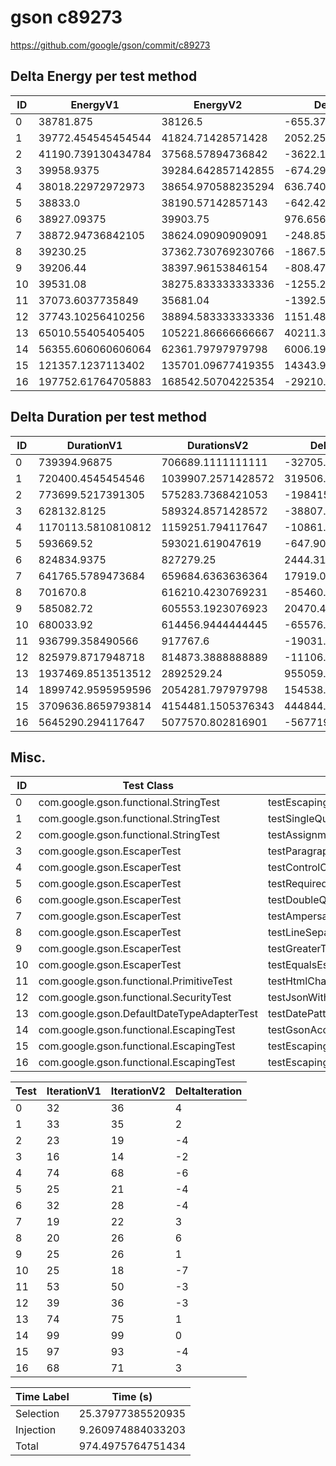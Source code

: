 # gson c89273


https://github.com/google/gson/commit/c89273



## Delta Energy per test method


| ID | EnergyV1 | EnergyV2 | DeltaEnergy | σV1 | σV2 |
| --- | --- | --- | --- | --- | --- |
| 0 | 38781.875 | 38126.5 | -655.375 | 4472.690994734043 | 3836.6223172936316 |
| 1 | 39772.454545454544 | 41824.71428571428 | 2052.2597402597385 | 4551.568215201311 | 16480.089402620582 |
| 2 | 41190.739130434784 | 37568.57894736842 | -3622.160183066364 | 13834.662096460883 | 3885.0291920028967 |
| 3 | 39958.9375 | 39284.642857142855 | -674.2946428571449 | 3615.092520751544 | 4104.152541845234 |
| 4 | 38018.22972972973 | 38654.970588235294 | 636.7408585055673 | 4301.963585441827 | 6579.513277570248 |
| 5 | 38833.0 | 38190.57142857143 | -642.4285714285725 | 3835.893992278723 | 2777.446061735554 |
| 6 | 38927.09375 | 39903.75 | 976.65625 | 4208.898685815678 | 3563.3009738663873 |
| 7 | 38872.94736842105 | 38624.09090909091 | -248.85645933014166 | 4065.8499658248998 | 4040.234206859918 |
| 8 | 39230.25 | 37362.730769230766 | -1867.5192307692341 | 5541.857539444694 | 4350.443465968926 |
| 9 | 39206.44 | 38397.96153846154 | -808.4784615384633 | 3887.4784020493285 | 4601.0365511126465 |
| 10 | 39531.08 | 38275.833333333336 | -1255.246666666666 | 4561.0681899748 | 3160.2255413533735 |
| 11 | 37073.6037735849 | 35681.04 | -1392.5637735849014 | 5590.815353300693 | 4043.2567069628412 |
| 12 | 37743.10256410256 | 38894.583333333336 | 1151.4807692307731 | 5606.694843346094 | 4557.592739197842 |
| 13 | 65010.55405405405 | 105221.86666666667 | 40211.312612612615 | 112374.8537544239 | 196885.28380301956 |
| 14 | 56355.606060606064 | 62361.79797979798 | 6006.191919191915 | 19936.44724224433 | 53295.46024652083 |
| 15 | 121357.1237113402 | 135701.09677419355 | 14343.973062853343 | 96733.54503658759 | 120119.22312266585 |
| 16 | 197752.61764705883 | 168542.50704225354 | -29210.11060480529 | 220268.75528117584 | 194718.395390526 |

## Delta Duration per test method


| ID | DurationV1 | DurationsV2 | DeltaDuration |
| --- | --- | --- | --- |
| 0 | 739394.96875 | 706689.1111111111 | -32705.857638888876 |
| 1 | 720400.4545454546 | 1039907.2571428572 | 319506.8025974026 |
| 2 | 773699.5217391305 | 575283.7368421053 | -198415.7848970252 |
| 3 | 628132.8125 | 589324.8571428572 | -38807.95535714284 |
| 4 | 1170113.5810810812 | 1159251.794117647 | -10861.786963434191 |
| 5 | 593669.52 | 593021.619047619 | -647.9009523809655 |
| 6 | 824834.9375 | 827279.25 | 2444.3125 |
| 7 | 641765.5789473684 | 659684.6363636364 | 17919.057416267926 |
| 8 | 701670.8 | 616210.4230769231 | -85460.37692307692 |
| 9 | 585082.72 | 605553.1923076923 | 20470.472307692282 |
| 10 | 680033.92 | 614456.9444444445 | -65576.97555555555 |
| 11 | 936799.358490566 | 917767.6 | -19031.758490566048 |
| 12 | 825979.8717948718 | 814873.3888888889 | -11106.482905982877 |
| 13 | 1937469.8513513512 | 2892529.24 | 955059.388648649 |
| 14 | 1899742.9595959596 | 2054281.797979798 | 154538.8383838383 |
| 15 | 3709636.8659793814 | 4154481.1505376343 | 444844.2845582529 |
| 16 | 5645290.294117647 | 5077570.802816901 | -567719.4913007459 |

## Misc.

| ID | Test Class | Test Method |
| --- | --- | --- |
| 0 | com.google.gson.functional.StringTest | testEscapingQuotesInStringSerialization |
| 1 | com.google.gson.functional.StringTest | testSingleQuoteInStringSerialization |
| 2 | com.google.gson.functional.StringTest | testAssignmentCharSerialization |
| 3 | com.google.gson.EscaperTest | testParagraphSeparatorEscaping |
| 4 | com.google.gson.EscaperTest | testControlCharBlockEscaping |
| 5 | com.google.gson.EscaperTest | testRequiredEscapingUnicodeCharacter |
| 6 | com.google.gson.EscaperTest | testDoubleQuoteEscaping |
| 7 | com.google.gson.EscaperTest | testAmpersandEscaping |
| 8 | com.google.gson.EscaperTest | testLineSeparatorEscaping |
| 9 | com.google.gson.EscaperTest | testGreaterThanAndLessThanEscaping |
| 10 | com.google.gson.EscaperTest | testEqualsEscaping |
| 11 | com.google.gson.functional.PrimitiveTest | testHtmlCharacterSerialization |
| 12 | com.google.gson.functional.SecurityTest | testJsonWithNonExectuableTokenSerialization |
| 13 | com.google.gson.DefaultDateTypeAdapterTest | testDatePattern |
| 14 | com.google.gson.functional.EscapingTest | testGsonAcceptsEscapedAndNonEscapedJsonDeserialization |
| 15 | com.google.gson.functional.EscapingTest | testEscapingObjectFields |
| 16 | com.google.gson.functional.EscapingTest | testEscapingQuotesInStringArray |




| Test | IterationV1 | IterationV2 | DeltaIteration |
| --- | --- | --- | --- |
| 0 | 32 | 36 | 4 |
| 1 | 33 | 35 | 2 |
| 2 | 23 | 19 | -4 |
| 3 | 16 | 14 | -2 |
| 4 | 74 | 68 | -6 |
| 5 | 25 | 21 | -4 |
| 6 | 32 | 28 | -4 |
| 7 | 19 | 22 | 3 |
| 8 | 20 | 26 | 6 |
| 9 | 25 | 26 | 1 |
| 10 | 25 | 18 | -7 |
| 11 | 53 | 50 | -3 |
| 12 | 39 | 36 | -3 |
| 13 | 74 | 75 | 1 |
| 14 | 99 | 99 | 0 |
| 15 | 97 | 93 | -4 |
| 16 | 68 | 71 | 3 |



| Time Label | Time (s) |
| --- | --- |
| Selection | 25.37977385520935 |
| Injection | 9.260974884033203 |
| Total | 974.4975764751434 |


